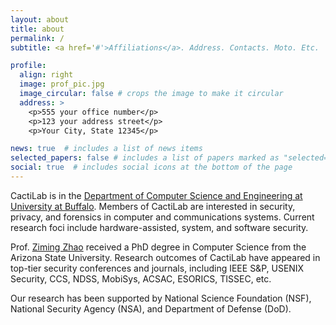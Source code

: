 ```yaml
---
layout: about
title: about
permalink: /
subtitle: <a href='#'>Affiliations</a>. Address. Contacts. Moto. Etc.

profile:
  align: right
  image: prof_pic.jpg
  image_circular: false # crops the image to make it circular
  address: >
    <p>555 your office number</p>
    <p>123 your address street</p>
    <p>Your City, State 12345</p>

news: true  # includes a list of news items
selected_papers: false # includes a list of papers marked as "selected={true}"
social: true  # includes social icons at the bottom of the page
---
```



CactiLab is in the [Department of Computer Science and Engineering at University at Buffalo](https://engineering.buffalo.edu/computer-science-engineering.html). Members of CactiLab are interested in security, privacy, and forensics in computer and communications systems. Current research foci include hardware-assisted, system, and software security.

Prof. [Ziming Zhao](https://zzm7000.github.io/) received a PhD degree in Computer Science from the Arizona State University. Research outcomes of CactiLab have appeared in top-tier security conferences and journals, including IEEE S&P, USENIX Security, CCS, NDSS, MobiSys, ACSAC, ESORICS, TISSEC, etc.

Our research has been supported by National Science Foundation (NSF), National Security Agency (NSA), and Department of Defense (DoD).
